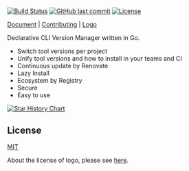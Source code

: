 #

[![Build Status](https://github.com/khulnasoftproj/khulnasoft/workflows/test/badge.svg)](https://github.com/khulnasoftproj/khulnasoft/actions)
[![GitHub last commit](https://img.shields.io/github/last-commit/khulnasoftproj/khulnasoft.svg)](https://github.com/khulnasoftproj/khulnasoft)
[![License](http://img.shields.io/badge/license-mit-blue.svg?style=flat-square)](https://raw.githubusercontent.com/khulnasoftproj/khulnasoft/main/LICENSE)

[Document](https://khulnasoftproj.github.io/) | [Contributing](CONTRIBUTING.md) | [Logo](logo)

Declarative CLI Version Manager written in Go.

- Switch tool versions per project
- Unify tool versions and how to install in your teams and CI
- Continuous update by Renovate
- Lazy Install
- Ecosystem by Registry
- Secure
- Easy to use

[![Star History Chart](https://api.star-history.com/svg?repos=khulnasoftproj/khulnasoft&type=Date)](https://star-history.com/#khulnasoftproj/khulnasoft&Date)

## License

[MIT](LICENSE)

About the license of logo, please see [here](logo/README.md#license).
